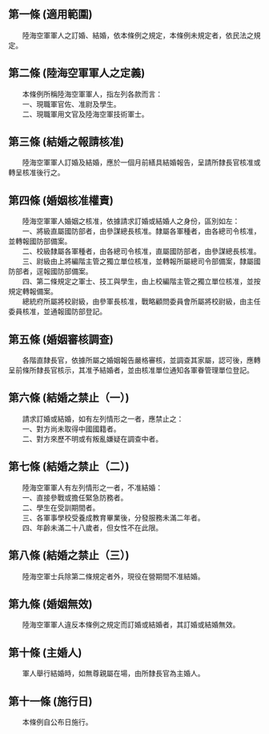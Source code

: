 第一條 (適用範圍)
-----------------
　　陸海空軍軍人之訂婚、結婚，依本條例之規定，本條例未規定者，依民法之規定。  


第二條 (陸海空軍軍人之定義)
---------------------------
　　本條例所稱陸海空軍軍人，指左列各款而言：  
　　一、現職軍官佐、准尉及學生。  
　　二、現職軍用文官及陸海空軍技術軍士。  


第三條 (結婚之報請核准)
-----------------------
　　陸海空軍軍人訂婚及結婚，應於一個月前繕具結婚報告，呈請所隸長官核准或轉呈核准後行之。  


第四條 (婚姻核准權責)
---------------------
　　陸海空軍軍人婚姻之核准，依據請求訂婚或結婚人之身份，區別如左：  
　　一、將級直屬國防部者，由參謀總長核准。隸屬各軍種者，由各總司令核准，並轉報國防部備案。  
　　二、校級隸屬各軍種者，由各總司令核准，直屬國防部者，由參謀總長核准。  
　　三、尉級由上將編階主管之獨立單位核准，並轉報所屬總司令部備案，隸屬國防部者，逕報國防部備案。  
　　四、第二條規定之軍士、技工與學生，由上校編階主管之獨立單位核准，並按規定轉報備案。  
　　總統府所屬將校尉級，由參軍長核准，戰略顧問委員會所屬將校尉級，由主任委員核准，並通報國防部登記。  


第五條 (婚姻審核調查)
---------------------
　　各階直隸長官，依據所屬之婚姻報告嚴格審核，並調查其家屬，認可後，應轉呈前條所隸長官核示，其准予結婚者，並由核准單位通知各軍眷管理單位登記。  


第六條 (結婚之禁止（一）)
-------------------------
　　請求訂婚或結婚，如有左列情形之一者，應禁止之：  
　　一、對方尚未取得中國國籍者。  
　　二、對方來歷不明或有叛亂嫌疑在調查中者。  


第七條 (結婚之禁止（二）)
-------------------------
　　陸海空軍軍人有左列情形之一者，不准結婚：  
　　一、直接參戰或擔任緊急防務者。  
　　二、學生在受訓期間者。  
　　三、各軍事學校受養成教育畢業後，分發服務未滿二年者。  
　　四、年齡未滿二十八歲者，但女性不在此限。  


第八條 (結婚之禁止（三）)
-------------------------
　　陸海空軍士兵除第二條規定者外，現役在營期間不准結婚。  


第九條 (婚姻無效)
-----------------
　　陸海空軍軍人違反本條例之規定而訂婚或結婚者，其訂婚或結婚無效。  


第十條 (主婚人)
---------------
　　軍人舉行結婚時，如無尊親屬在場，由所隸長官為主婚人。  


第十一條 (施行日)
-----------------
　　本條例自公布日施行。